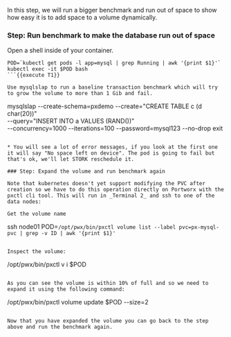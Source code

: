 In this step, we will run a bigger benchmark and run out of space to show how easy it is to add space to a volume dynamically.

### Step: Run benchmark to make the database run out of space

Open a shell inside of your container.
```
POD=`kubectl get pods -l app=mysql | grep Running | awk '{print $1}'`
kubectl exec -it $POD bash
```{{execute T1}}

Use mysqlslap to run a baseline transaction benchmark which will try to grow the volume to more than 1 Gib and fail.

```
mysqlslap --create-schema=pxdemo --create="CREATE TABLE c (d char(20))" \
--query="INSERT INTO a VALUES (RAND())" \
--concurrency=1000 --iterations=100 --password=mysql123 --no-drop
exit
```{{execute T1}}

* You will see a lot of error messages, if you look at the first one it will say "No space left on device". The pod is going to fail but that's ok, we'll let STORK reschedule it.

### Step: Expand the volume and run benchmark again

Note that kubernetes doesn't yet support modifying the PVC after creation so we have to do this operation directly on Portworx with the pxctl cli tool. This will run in _Terminal 2_ and ssh to one of the data nodes:

Get the volume name
```
ssh node01
POD=`/opt/pwx/bin/pxctl volume list --label pvc=px-mysql-pvc | grep -v ID | awk '{print $1}'`
```{{execute T2}}

Inspect the volume:
```
/opt/pwx/bin/pxctl v i $POD
```{{execute T2}}

As you can see the volume is within 10% of full and so we need to expand it using the following command:
```
/opt/pwx/bin/pxctl volume update $POD --size=2
```{{execute T2}}

Now that you have expanded the volume you can go back to the step above and run the benchmark again.
